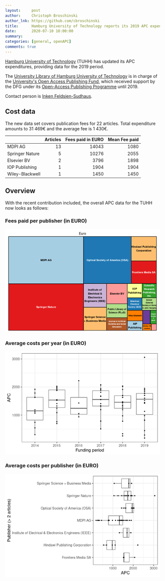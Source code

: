 ```yaml
---
layout:     post
author:     Christoph Broschinski
author_lnk: https://github.com/cbroschinski
title:      Hamburg University of Technology reports its 2019 APC expenditures
date:       2020-07-10 10:00:00
summary:    
categories: [general, openAPC]
comments: true
---
```




[Hamburg University of Technology](http://www.tuhh.de) (TUHH) has updated its APC expenditures, providing data for the 2019 period.

The [University Library of Hamburg University of Technology](https://www.tub.tuhh.de/) is in charge of the [University's Open Access Publishing Fund](https://www.tub.tuhh.de/en/publishing/openaccess/publishing-fund/), which received support by the DFG under its [Open-Access Publishing Programme](http://www.dfg.de/en/research_funding/programmes/infrastructure/lis/funding_opportunities/open_access/) until 2019.

Contact person is [Inken Feldsien-Sudhaus](<mailto:openaccess@tuhh.de>).

## Cost data



The new data set covers publication fees for 22 articles. Total expenditure amounts to 31 469€ and the average fee is 1 430€.


|                | Articles| Fees paid in EURO| Mean Fee paid|
|:---------------|--------:|-----------------:|-------------:|
|MDPI AG         |       13|             14043|          1080|
|Springer Nature |        5|             10276|          2055|
|Elsevier BV     |        2|              3796|          1898|
|IOP Publishing  |        1|              1904|          1904|
|Wiley-Blackwell |        1|              1450|          1450|

## Overview

With the recent contribution included, the overall APC data for the TUHH now looks as follows:

### Fees paid per publisher (in EURO)

![plot of chunk tree_tuhh_2020_07_10_full](/figure/tree_tuhh_2020_07_10_full-1.png)

###  Average costs per year (in EURO)

![plot of chunk box_tuhh_2020_07_10_year_full](/figure/box_tuhh_2020_07_10_year_full-1.png)

###  Average costs per publisher (in EURO)

![plot of chunk box_tuhh_2020_07_10_publisher_full](/figure/box_tuhh_2020_07_10_publisher_full-1.png)
